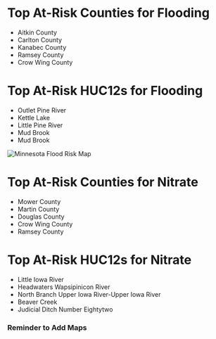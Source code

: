 # Top At-Risk Counties for Flooding
  - Aitkin County
  - Carlton County
  - Kanabec County
  - Ramsey County
  - Crow Wing County

# Top At-Risk HUC12s for Flooding
  - Outlet Pine River
  - Kettle Lake
  - Little Pine River
  - Mud Brook
  - Mud Brook

  ![Minnesota Flood Risk Map](https://github.com/Danavh697/Top-5-vulnerable-countiesorHUC12-in-each-state/blob/4ee63147b3896e1ae8cb6fc03a4fb7c115568d8c/Maps/Minnesota_Flooding.png)

# Top At-Risk Counties for Nitrate
  - Mower County
  - Martin County
  - Douglas County
  - Crow Wing County
  - Ramsey County

# Top At-Risk HUC12s for Nitrate
  - Little Iowa River
  - Headwaters Wapsipinicon River
  - North Branch Upper Iowa River-Upper Iowa River
  - Beaver Creek
  - Judicial Ditch Number Eightytwo
### Reminder to Add Maps
